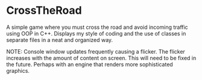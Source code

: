 # CrossTheRoad
A simple game where you must cross the road and avoid incoming traffic using OOP in C++. Displays my style of coding and the use of classes in separate files in a neat and organized way.

NOTE: Console window updates frequently causing a flicker. The flicker increases with the amount of content on screen. This will need to be fixed in the future. Perhaps with an engine that renders more sophisticated graphics.
